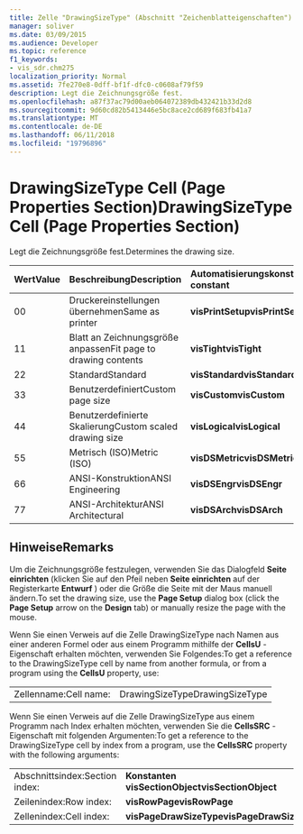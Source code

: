 ```yaml
---
title: Zelle "DrawingSizeType" (Abschnitt "Zeichenblatteigenschaften")
manager: soliver
ms.date: 03/09/2015
ms.audience: Developer
ms.topic: reference
f1_keywords:
- vis_sdr.chm275
localization_priority: Normal
ms.assetid: 7fe270e8-0dff-bf1f-dfc0-c0608af79f59
description: Legt die Zeichnungsgröße fest.
ms.openlocfilehash: a87f37ac79d00aeb064072389db432421b33d2d8
ms.sourcegitcommit: 9d60cd82b5413446e5bc8ace2cd689f683fb41a7
ms.translationtype: MT
ms.contentlocale: de-DE
ms.lasthandoff: 06/11/2018
ms.locfileid: "19796896"
---
```

# <a name="drawingsizetype-cell-page-properties-section"></a><span data-ttu-id="735c2-103">DrawingSizeType Cell (Page Properties Section)</span><span class="sxs-lookup"><span data-stu-id="735c2-103">DrawingSizeType Cell (Page Properties Section)</span></span>

<span data-ttu-id="735c2-104">Legt die Zeichnungsgröße fest.</span><span class="sxs-lookup"><span data-stu-id="735c2-104">Determines the drawing size.</span></span>
  
|<span data-ttu-id="735c2-105">**Wert**</span><span class="sxs-lookup"><span data-stu-id="735c2-105">**Value**</span></span>|<span data-ttu-id="735c2-106">**Beschreibung**</span><span class="sxs-lookup"><span data-stu-id="735c2-106">**Description**</span></span>|<span data-ttu-id="735c2-107">**Automatisierungskonstante**</span><span class="sxs-lookup"><span data-stu-id="735c2-107">**Automation constant**</span></span>|
|:-----|:-----|:-----|
|<span data-ttu-id="735c2-108">0</span><span class="sxs-lookup"><span data-stu-id="735c2-108">0</span></span>  <br/> |<span data-ttu-id="735c2-109">Druckereinstellungen übernehmen</span><span class="sxs-lookup"><span data-stu-id="735c2-109">Same as printer</span></span>  <br/> |<span data-ttu-id="735c2-110">**visPrintSetup**</span><span class="sxs-lookup"><span data-stu-id="735c2-110">**visPrintSetup**</span></span> <br/> |
|<span data-ttu-id="735c2-111">1</span><span class="sxs-lookup"><span data-stu-id="735c2-111">1</span></span>  <br/> |<span data-ttu-id="735c2-112">Blatt an Zeichnungsgröße anpassen</span><span class="sxs-lookup"><span data-stu-id="735c2-112">Fit page to drawing contents</span></span>  <br/> |<span data-ttu-id="735c2-113">**visTight**</span><span class="sxs-lookup"><span data-stu-id="735c2-113">**visTight**</span></span> <br/> |
|<span data-ttu-id="735c2-114">2</span><span class="sxs-lookup"><span data-stu-id="735c2-114">2</span></span>  <br/> |<span data-ttu-id="735c2-115">Standard</span><span class="sxs-lookup"><span data-stu-id="735c2-115">Standard</span></span>  <br/> |<span data-ttu-id="735c2-116">**visStandard**</span><span class="sxs-lookup"><span data-stu-id="735c2-116">**visStandard**</span></span> <br/> |
|<span data-ttu-id="735c2-117">3</span><span class="sxs-lookup"><span data-stu-id="735c2-117">3</span></span>  <br/> |<span data-ttu-id="735c2-118">Benutzerdefiniert</span><span class="sxs-lookup"><span data-stu-id="735c2-118">Custom page size</span></span>  <br/> |<span data-ttu-id="735c2-119">**visCustom**</span><span class="sxs-lookup"><span data-stu-id="735c2-119">**visCustom**</span></span> <br/> |
|<span data-ttu-id="735c2-120">4</span><span class="sxs-lookup"><span data-stu-id="735c2-120">4</span></span>  <br/> |<span data-ttu-id="735c2-121">Benutzerdefinierte Skalierung</span><span class="sxs-lookup"><span data-stu-id="735c2-121">Custom scaled drawing size</span></span>  <br/> |<span data-ttu-id="735c2-122">**visLogical**</span><span class="sxs-lookup"><span data-stu-id="735c2-122">**visLogical**</span></span> <br/> |
|<span data-ttu-id="735c2-123">5</span><span class="sxs-lookup"><span data-stu-id="735c2-123">5</span></span>  <br/> |<span data-ttu-id="735c2-124">Metrisch (ISO)</span><span class="sxs-lookup"><span data-stu-id="735c2-124">Metric (ISO)</span></span>  <br/> |<span data-ttu-id="735c2-125">**visDSMetric**</span><span class="sxs-lookup"><span data-stu-id="735c2-125">**visDSMetric**</span></span> <br/> |
|<span data-ttu-id="735c2-126">6</span><span class="sxs-lookup"><span data-stu-id="735c2-126">6</span></span>  <br/> |<span data-ttu-id="735c2-127">ANSI-Konstruktion</span><span class="sxs-lookup"><span data-stu-id="735c2-127">ANSI Engineering</span></span>  <br/> |<span data-ttu-id="735c2-128">**visDSEngr**</span><span class="sxs-lookup"><span data-stu-id="735c2-128">**visDSEngr**</span></span> <br/> |
|<span data-ttu-id="735c2-129">7</span><span class="sxs-lookup"><span data-stu-id="735c2-129">7</span></span>  <br/> |<span data-ttu-id="735c2-130">ANSI-Architektur</span><span class="sxs-lookup"><span data-stu-id="735c2-130">ANSI Architectural</span></span>  <br/> |<span data-ttu-id="735c2-131">**visDSArch**</span><span class="sxs-lookup"><span data-stu-id="735c2-131">**visDSArch**</span></span> <br/> |
   
## <a name="remarks"></a><span data-ttu-id="735c2-132">Hinweise</span><span class="sxs-lookup"><span data-stu-id="735c2-132">Remarks</span></span>

<span data-ttu-id="735c2-133">Um die Zeichnungsgröße festzulegen, verwenden Sie das Dialogfeld **Seite einrichten** (klicken Sie auf den Pfeil neben **Seite einrichten** auf der Registerkarte **Entwurf** ) oder die Größe die Seite mit der Maus manuell ändern.</span><span class="sxs-lookup"><span data-stu-id="735c2-133">To set the drawing size, use the **Page Setup** dialog box (click the **Page Setup** arrow on the **Design** tab) or manually resize the page with the mouse.</span></span> 
  
<span data-ttu-id="735c2-134">Wenn Sie einen Verweis auf die Zelle DrawingSizeType nach Namen aus einer anderen Formel oder aus einem Programm mithilfe der **CellsU** -Eigenschaft erhalten möchten, verwenden Sie Folgendes:</span><span class="sxs-lookup"><span data-stu-id="735c2-134">To get a reference to the DrawingSizeType cell by name from another formula, or from a program using the **CellsU** property, use:</span></span> 
  
|||
|:-----|:-----|
|<span data-ttu-id="735c2-135">Zellenname:</span><span class="sxs-lookup"><span data-stu-id="735c2-135">Cell name:</span></span>  <br/> |<span data-ttu-id="735c2-136">DrawingSizeType</span><span class="sxs-lookup"><span data-stu-id="735c2-136">DrawingSizeType</span></span>  <br/> |
   
<span data-ttu-id="735c2-137">Wenn Sie einen Verweis auf die Zelle DrawingSizeType aus einem Programm nach Index erhalten möchten, verwenden Sie die **CellsSRC** -Eigenschaft mit folgenden Argumenten:</span><span class="sxs-lookup"><span data-stu-id="735c2-137">To get a reference to the DrawingSizeType cell by index from a program, use the **CellsSRC** property with the following arguments:</span></span> 
  
|||
|:-----|:-----|
|<span data-ttu-id="735c2-138">Abschnittsindex:</span><span class="sxs-lookup"><span data-stu-id="735c2-138">Section index:</span></span>  <br/> |<span data-ttu-id="735c2-139">**Konstanten visSectionObject**</span><span class="sxs-lookup"><span data-stu-id="735c2-139">**visSectionObject**</span></span> <br/> |
|<span data-ttu-id="735c2-140">Zeilenindex:</span><span class="sxs-lookup"><span data-stu-id="735c2-140">Row index:</span></span>  <br/> |<span data-ttu-id="735c2-141">**visRowPage**</span><span class="sxs-lookup"><span data-stu-id="735c2-141">**visRowPage**</span></span> <br/> |
|<span data-ttu-id="735c2-142">Zellenindex:</span><span class="sxs-lookup"><span data-stu-id="735c2-142">Cell index:</span></span>  <br/> |<span data-ttu-id="735c2-143">**visPageDrawSizeType**</span><span class="sxs-lookup"><span data-stu-id="735c2-143">**visPageDrawSizeType**</span></span> <br/> |
   

